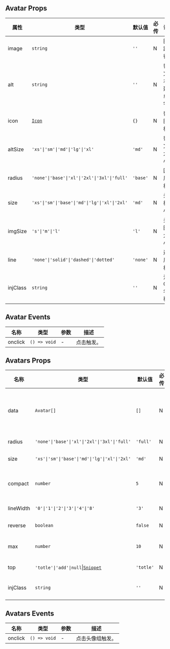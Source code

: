 ## Avatar Props

| 属性     | 类型                                                      | 默认值   | 必传 | 说明                 |
| -------- | --------------------------------------------------------- | -------- | ---- | -------------------- |
| image    | `string`                                                  | `''`     | N    | 图片路径。           |
| alt      | `string`                                                  | `''`     | N    | 替换文本，建议单字。 |
| icon     | [`Icon`](https://stdf.design/#/components?nav=icon&tab=1) | `{}`     | N    | 替换图标。           |
| altSize  | `'xs'\|'sm'\|'md'\|'lg'\|'xl'`                            | `'md'`   | N    | 替换文本大小。       |
| radius   | `'none'\|'base'\|'xl'\|'2xl'\|'3xl'\|'full'`              | `'base'` | N    | 圆角风格。           |
| size     | `'xs'\|'sm'\|'base'\|'md'\|'lg'\|'xl'\|'2xl'`             | `'md'`   | N    | 头像框大小。         |
| imgSize  | `'s'\|'m'\|'l'`                                           | `'l'`    | N    | 头像图片大小。       |
| line     | `'none'\|'solid'\|'dashed'\|'dotted'`                     | `'none'` | N    | 边框风格。           |
| injClass | `string`                                                  | `''`     | N    | 注入 CSS 名称。      |

## Avatar Events

| 名称    | 类型         | 参数 | 描述       |
| ------- | ------------ | ---- | ---------- |
| onclick | `() => void` | -    | 点击触发。 |

## Avatars Props

| 名称      | 类型                                                                                        | 默认值    | 必传 | 说明                             |
| --------- | ------------------------------------------------------------------------------------------- | --------- | ---- | -------------------------------- |
| data      | `Avatar[]`                                                                                  | `[]`      | N    | 由 Avatar Props 组成的头像数据。 |
| radius    | `'none'\|'base'\|'xl'\|'2xl'\|'3xl'\|'full'`                                                | `'full'`  | N    | 圆角风格。                       |
| size      | `'xs'\|'sm'\|'base'\|'md'\|'lg'\|'xl'\|'2xl'`                                               | `'md'`    | N    | 头像框大小。                     |
| compact   | `number`                                                                                    | `5`       | N    | 紧凑程度，越大越紧凑。           |
| lineWidth | `'0'\|'1'\|'2'\|'3'\|'4'\|'8'`                                                              | `'3'`     | N    | 边框粗细。                       |
| reverse   | `boolean`                                                                                   | `false`   | N    | 是否反向。                       |
| max       | `number`                                                                                    | `10`      | N    | 最大最大显示数量。               |
| top       | `'totle'\|'add'\|null`\|[`Snippet`](https://svelte.dev/docs/svelte/snippet#Typing-snippets) | `'totle'` | N    | 顶层内容。                       |
| injClass  | `string`                                                                                    | `''`      | N    | 注入 CSS 名称。                  |

## Avatars Events

| 名称    | 类型         | 参数 | 描述             |
| ------- | ------------ | ---- | ---------------- |
| onclick | `() => void` | -    | 点击头像组触发。 |
